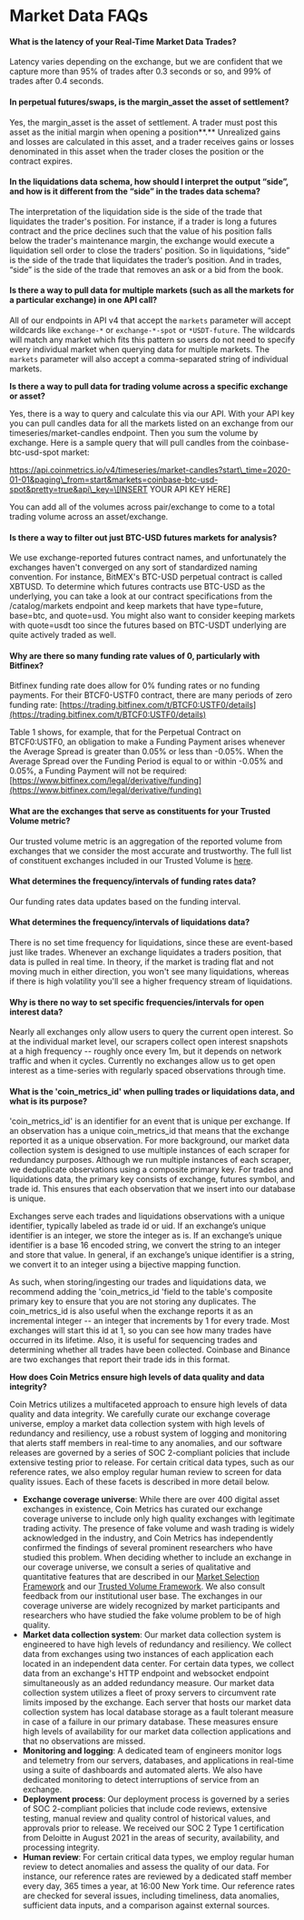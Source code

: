 # Market Data FAQs

#### **What is the latency of your Real-Time Market Data Trades?**

Latency varies depending on the exchange, but we are confident that we capture more than 95% of trades after 0.3 seconds or so, and 99% of trades after 0.4 seconds. 

#### **In perpetual futures/swaps, is the margin\_asset the asset of settlement?** 

Yes, the margin\_asset is the asset of settlement. A trader must post this asset as the initial margin when opening a position**.** Unrealized gains and losses are calculated in this asset, and a trader receives gains or losses denominated in this asset when the trader closes the position or the contract expires. 

#### **In the liquidations data schema, how should I interpret the output “side”, and how is it different from the “side” in the trades data schema?**

The interpretation of the liquidation side is the side of the trade that liquidates the trader's position. For instance, if a trader is long a futures contract and the price declines such that the value of his position falls below the trader's maintenance margin, the exchange would execute a liquidation sell order to close the traders' position. So in liquidations, “side” is the side of the trade that liquidates the trader’s position.  And in trades, “side” is the side of the trade that removes an ask or a bid from the book.

#### **Is there a way to pull data for multiple markets \(such as all the markets for a particular exchange\) in one API call?**   

All of our endpoints in API v4 that accept the `markets` parameter will accept wildcards  like `exchange-*` or `exchange-*-spot` or `*USDT-future`. The wildcards will match any market which fits this pattern so users do not need to specify every individual market when querying data for multiple markets. The `markets` parameter will also accept a comma-separated string of individual markets. 

**Is there a way to pull data for trading volume across a specific exchange or asset?**

Yes, there is a way to query and calculate this via our API. With your API key you can pull candles data for all the markets listed on an exchange from our timeseries/market-candles endpoint.  Then you sum the volume by exchange. Here is a sample query that will pull candles from the coinbase-btc-usd-spot market: 

https://api.coinmetrics.io/v4/timeseries/market-candles?start\_time=2020-01-01&paging\_from=start&markets=coinbase-btc-usd-spot&pretty=true&api\_key=\[INSERT YOUR API KEY HERE\]

You can add all of the volumes across pair/exchange to come to a total trading volume across an asset/exchange. 

#### Is there a way to filter out just BTC-USD futures markets for analysis?

We use exchange-reported futures contract names, and unfortunately the exchanges haven't converged on any sort of standardized naming convention. For instance, BitMEX's BTC-USD perpetual contract is called XBTUSD.  To determine which futures contracts use BTC-USD as the underlying, you can take a look at our contract specifications from the /catalog/markets endpoint and keep markets that have type=future, base=btc, and quote=usd. You might also want to consider keeping markets with quote=usdt too since the futures based on BTC-USDT underlying are quite actively traded as well.   

#### **Why are there so many funding rate values of 0, particularly with Bitfinex?**

Bitfinex funding rate does allow for 0% funding rates or no funding payments. For their BTCF0-USTF0 contract, there are many periods of zero funding rate: [https://trading.bitfinex.com/t/BTCF0:USTF0/details](https://trading.bitfinex.com/t/BTCF0:USTF0/details)

Table 1 shows, for example, that for the Perpetual Contract on BTCF0:USTF0, an obligation to make a Funding Payment arises whenever the Average Spread is greater than 0.05% or less than -0.05%. When the Average Spread over the Funding Period is equal to or within -0.05% and 0.05%, a Funding Payment will not be required: [https://www.bitfinex.com/legal/derivative/funding](https://www.bitfinex.com/legal/derivative/funding) 

#### What are the exchanges that serve as constituents for your Trusted Volume metric? 

Our trusted volume metric is an aggregation of the reported volume from exchanges that we consider the most accurate and trustworthy.  The full list of constituent exchanges included in our Trusted Volume is [here](https://docs.coinmetrics.io/asset-metrics/volume/volume_trusted_spot_usd_1d). 

#### What determines the frequency/intervals of funding rates data?

Our funding rates data updates based on the funding interval. 

#### What determines the frequency/intervals of liquidations data?

There is no set time frequency for liquidations, since these are event-based just like trades. Whenever an exchange liquidates a traders position, that data is pulled in real time. In theory, if the market is trading flat and not moving much in either direction, you won't see many liquidations, whereas if there is high volatility you'll see a higher frequency stream of liquidations.

#### Why is there no way to set specific frequencies/intervals for open interest data?  

Nearly all exchanges only allow users to query the current open interest. So at the individual market level, our scrapers collect open interest snapshots at a high frequency -- roughly once every 1m, but it depends on network traffic and when it cycles. Currently no exchanges allow us to get open interest as a time-series with regularly spaced observations through time. 

#### What is the 'coin\_metrics\_id' when pulling trades or liquidations data, and what is its purpose?

'coin\_metrics\_id' is an identifier for an event that is unique per exchange. If an observation has a unique coin\_metrics\_id that means that the exchange reported it as a unique observation. For more background, our market data collection system is designed to use multiple instances of each scraper for redundancy purposes. Although we run multiple instances of each scraper, we deduplicate observations using a composite primary key. For trades and liquidations data, the primary key consists of exchange, futures symbol, and trade id. This ensures that each observation that we insert into our database is unique.

Exchanges serve each trades and liquidations observations with a unique identifier, typically labeled as trade id or uid. If an exchange’s unique identifier is an integer, we store the integer as is. If an exchange’s unique identifier is a base 16 encoded string, we convert the string to an integer and store that value. In general, if an exchange’s unique identifier is a string, we convert it to an integer using a bijective mapping function.

As such, when storing/ingesting our trades and liquidations data, we recommend adding the 'coin\_metrics\_id 'field to the table's composite primary key to ensure that you are not storing any duplicates. The coin\_metrics\_id is also useful when the exchange reports it as an incremental integer -- an integer that increments by 1 for every trade. Most exchanges will start this id at 1, so you can see how many trades have occurred in its lifetime. Also, it is useful for sequencing trades and determining whether all trades have been collected. Coinbase and Binance are two exchanges that report their trade ids in this format.

**How does Coin Metrics ensure high levels of data quality and data integrity?**  
  
Coin Metrics utilizes a multifaceted approach to ensure high levels of data quality and data integrity. We carefully curate our exchange coverage universe, employ a market data collection system with high levels of redundancy and resiliency, use a robust system of logging and monitoring that alerts staff members in real-time to any anomalies, and our software releases are governed by a series of SOC 2-compliant policies that include extensive testing prior to release. For certain critical data types, such as our reference rates, we also employ regular human review to screen for data quality issues. Each of these facets is described in more detail below.

* **Exchange coverage universe**: While there are over 400 digital asset exchanges in existence, Coin Metrics has curated our exchange coverage universe to include only high quality exchanges with legitimate trading activity. The presence of fake volume and wash trading is widely acknowledged in the industry, and Coin Metrics has independently confirmed the findings of several prominent researchers who have studied this problem. When deciding whether to include an exchange in our coverage universe, we consult a series of qualitative and quantitative features that are described in our [Market Selection Framework](https://coinmetrics.io/reference-rates-market-selection-framework/) and our [Trusted Volume Framework](https://coinmetrics.io/introducing-coin-metrics-trusted-volume-framework/). We also consult feedback from our institutional user base. The exchanges in our coverage universe are widely recognized by market participants and researchers who have studied the fake volume problem to be of high quality. 
* **Market data collection system**: Our market data collection system is engineered to have high levels of redundancy and resiliency. We collect data from exchanges using two instances of each application each located in an independent data center. For certain data types, we collect data from an exchange's HTTP endpoint and websocket endpoint simultaneously as an added redundancy measure. Our market data collection system utilizes a fleet of proxy servers to circumvent rate limits imposed by the exchange. Each server that hosts our market data collection system has local database storage as a fault tolerant measure in case of a failure in our primary database. These measures ensure high levels of availability for our market data collection applications and that no observations are missed.   
* **Monitoring and logging**: A dedicated team of engineers monitor logs and telemetry from our servers, databases, and applications in real-time using a suite of dashboards and automated alerts. We also have dedicated monitoring to detect interruptions of service from an exchange. 
* **Deployment process**: Our deployment process is governed by a series of SOC 2-compliant policies that include code reviews, extensive testing, manual review and quality control of historical values, and approvals prior to release. We received our SOC 2 Type 1 certification from Deloitte in August 2021 in the areas of security, availability, and processing integrity.  
* **Human review**: For certain critical data types, we employ regular human review to detect anomalies and assess the quality of our data. For instance, our reference rates are reviewed by a dedicated staff member every day, 365 times a year, at 16:00 New York time. Our reference rates are checked for several issues, including timeliness, data anomalies, sufficient data inputs, and a comparison against external sources. 



